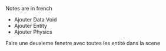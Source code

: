 ﻿Notes are in french

- Ajouter Data Void
- Ajouter Entity
- Ajouter Physics

Faire une deuxieme fenetre avec toutes les entité dans la scene
